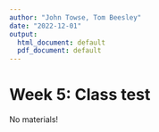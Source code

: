 ```yaml
---
author: "John Towse, Tom Beesley"
date: "2022-12-01"
output:
  html_document: default
  pdf_document: default
---
```


# Week 5: Class test

No materials!
